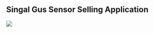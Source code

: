 
<h2>Singal Gus Sensor Selling Application</h2>
<img src="https://user-images.githubusercontent.com/15167039/41155266-1d1088d8-6b3f-11e8-89c4-15571f11cbfa.png">
